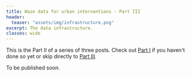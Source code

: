 ```yaml
---
title: Waze data for urban interventions - Part III
header:
  teaser: "assets/img/infrastructure.png"
excerpt: The data infrastructure.
classes: wide
---
```


This is the Part II of a series of three posts. Check out [Part I](/waze1) if you haven't done so yet or skip directly to [Part III](/waze3).

To be published soon.

<!--
As explained in [Part I](/waze1) of this article series, Waze provides a data stream that is updated every one minute. It's basically a JSON file containing relevant information about local traffic which, in a nutshell, is comprised of the following features:

* datetime
* jam id
* jam length
* jam speed
* jam delay (delay caused to the driver when compared to free flow)
* coordinates vector (a list of cordinates indicating the geographical position of the jam line)

In summary, for every single jam line that exists in the city for that particular moment, we could get the above information. And that is updated every minute.

That begs the question: what's the best way to capture and store this data, so it can be retrieved for analysis in a future moment?

Well, before we get into a plethora of data engineering terms, we must lay down a few restrictions we had by being a government division with very restricted budget:

1. We could not rely on any major cloud solution (AWS, Azure, Google Cloud, etc.). Due to slow bureaucracy, it would take to long for the purchase to be accepted by the authorities;
2. The data could not be analyzed locally. The available computer infrastructure was insufficient even for the simplest analysis.
3. Price and simplicity had to precede performance. Due to lack of specialized skills in our department, the maintainability of the system was far more important than its sophistication.

After months of subsequent experimentation, the architecture was the following: -->

